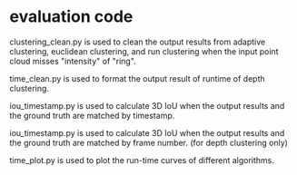 # evaluation code

clustering_clean.py is used to clean the output results from adaptive clustering, euclidean clustering, and run clustering when the input point cloud misses "intensity" of "ring".

time_clean.py is used to format the output result of runtime of depth clustering.

iou_timestamp.py is used to calculate 3D IoU when the output results and the ground truth are matched by timestamp.

iou_timestamp.py is used to calculate 3D IoU when the output results and the ground truth are matched by frame number. (for depth clustering only)

time_plot.py is used to plot the run-time curves of different algorithms.
